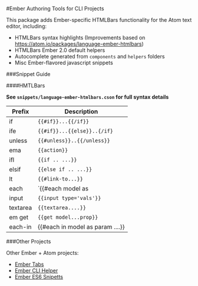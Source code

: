 #Ember Authoring Tools for CLI Projects

This package adds Ember-specific HTMLBars functionality for the Atom text editor, including:

- HTMLBars syntax highlights (Improvements based on https://atom.io/packages/language-ember-htmlbars)
- HTMLBars Ember 2.0 default helpers
- Autocomplete generated from `components` and `helpers` folders
- Misc Ember-flavored javascript snippets

###Snippet Guide

####HMTLBars

**See `snippets/language-ember-htmlbars.cson` for full syntax details**

| Prefix | Description          |
| ------------- | ----------- |
| if      | `{{#if}}...{{/if}}`|
| ife     | `{{#if}}...{{else}}..{/if}` |
| unless     | `{{#unless}}..{{/unless}}` |
| ema     | `{{action}}` |
| ifl | `{{if .. ...}}` |
| elsif | `{{else if .. ...}}` |
| lt  | `{{#link-to...}}` |
| each | `{{#each model as |param |}}` |
| input | `{{input type='vals'}}` |
| textarea | `{{textarea....}}` |
| em get | `{{get model...prop}}` |
| each-in | {{#each in model as param ....}} |


###Other Projects

Other Ember + Atom projects:

- [Ember Tabs](https://atom.io/packages/ember-tabs)
- [Ember CLI Helper](https://atom.io/packages/ember-cli-helper)
- [Ember ES6 Snipetts](https://atom.io/packages/ember-snippets)
